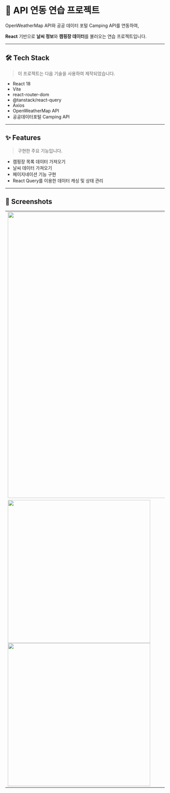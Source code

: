 # 🚀 API 연동 연습 프로젝트

OpenWeatherMap API와 공공 데이터 포털 Camping API를 연동하여,

**React** 기반으로 **날씨 정보**와 **캠핑장 데이터**를 불러오는 연습 프로젝트입니다.

---

## 🛠️ Tech Stack

> 이 프로젝트는 다음 기술을 사용하여 제작되었습니다.
> 
- React 18
- Vite
- react-router-dom
- @tanstack/react-query
- Axios
- OpenWeatherMap API
- 공공데이터포털 Camping API

---

## ✨ Features

> 구현한 주요 기능입니다.
> 
- 캠핑장 목록 데이터 가져오기
- 날씨 데이터 가져오기
- 페이지네이션 기능 구현
- React Query를 이용한 데이터 캐싱 및 상태 관리
  
---

## 📸 Screenshots
<table>
<tr>
  <td><img src="https://github.com/user-attachments/assets/5c78f7f4-2b42-409a-9b59-9da671cf67e7" width="900"/></td>
</tr>
<tr><td>
    <img src="https://github.com/user-attachments/assets/1b810b3a-8fbc-4a89-9621-b2a67ef9addd" width="450"/>
    <img src="https://github.com/user-attachments/assets/ce2c5b25-0929-4c1f-9ece-6c2bf44ff398" width="450"/>
  </td></tr>  
</table>
